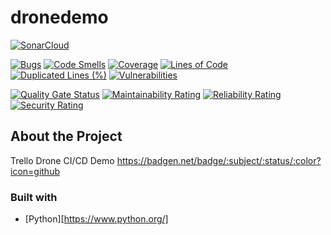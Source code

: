 # dronedemo

[![SonarCloud](https://sonarcloud.io/images/project_badges/sonarcloud-white.svg)](https://sonarcloud.io/summary/new_code?id=peterdeames_dronedemo) 

[![Bugs](https://sonarcloud.io/api/project_badges/measure?project=peterdeames_dronedemo&metric=bugs)](https://sonarcloud.io/summary/new_code?id=peterdeames_dronedemo) [![Code Smells](https://sonarcloud.io/api/project_badges/measure?project=peterdeames_dronedemo&metric=code_smells)](https://sonarcloud.io/summary/new_code?id=peterdeames_dronedemo) [![Coverage](https://sonarcloud.io/api/project_badges/measure?project=peterdeames_dronedemo&metric=coverage)](https://sonarcloud.io/summary/new_code?id=peterdeames_dronedemo) [![Lines of Code](https://sonarcloud.io/api/project_badges/measure?project=peterdeames_dronedemo&metric=ncloc)](https://sonarcloud.io/summary/new_code?id=peterdeames_dronedemo) [![Duplicated Lines (%)](https://sonarcloud.io/api/project_badges/measure?project=peterdeames_dronedemo&metric=duplicated_lines_density)](https://sonarcloud.io/summary/new_code?id=peterdeames_dronedemo) [![Vulnerabilities](https://sonarcloud.io/api/project_badges/measure?project=peterdeames_dronedemo&metric=vulnerabilities)](https://sonarcloud.io/summary/new_code?id=peterdeames_dronedemo)

[![Quality Gate Status](https://sonarcloud.io/api/project_badges/measure?project=peterdeames_dronedemo&metric=alert_status)](https://sonarcloud.io/summary/new_code?id=peterdeames_dronedemo) [![Maintainability Rating](https://sonarcloud.io/api/project_badges/measure?project=peterdeames_dronedemo&metric=sqale_rating)](https://sonarcloud.io/summary/new_code?id=peterdeames_dronedemo) [![Reliability Rating](https://sonarcloud.io/api/project_badges/measure?project=peterdeames_dronedemo&metric=reliability_rating)](https://sonarcloud.io/summary/new_code?id=peterdeames_dronedemo) [![Security Rating](https://sonarcloud.io/api/project_badges/measure?project=peterdeames_dronedemo&metric=security_rating)](https://sonarcloud.io/summary/new_code?id=peterdeames_dronedemo)

## About the Project
Trello Drone CI/CD Demo
https://badgen.net/badge/:subject/:status/:color?icon=github

### Built with
* [Python][https://www.python.org/]
